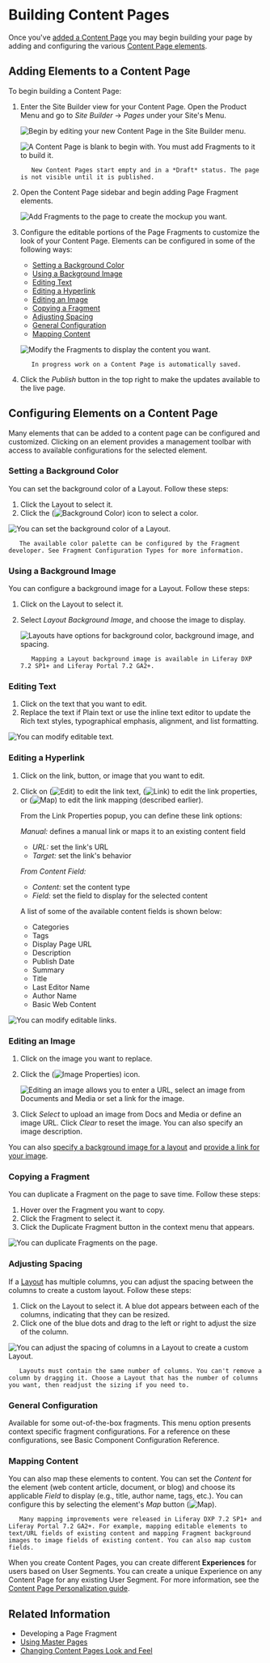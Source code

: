 # Building Content Pages

Once you've [added a Content Page](../adding-pages/adding-a-page-to-a-site.md) you may begin building your page by adding and configuring the various [Content Page elements](./content-pages-overview.md).

## Adding Elements to a Content Page

To begin building a Content Page:

1. Enter the Site Builder view for your Content Page. Open the Product Menu and go to *Site Builder* &rarr; *Pages* under your Site's Menu.

    ![Begin by editing your new Content Page in the Site Builder menu.](building-content-pages/images/01.png)

    ![A Content Page is blank to begin with. You must add Fragments to it to build it.](./building-content-pages/images/02.png)

    ```note::
       New Content Pages start empty and in a *Draft* status. The page is not visible until it is published.
    ```

1. Open the Content Page sidebar and begin adding Page Fragment elements.

    ![Add Fragments to the page to create the mockup you want.](./building-content-pages/images/03.png)

1. Configure the editable portions of the Page Fragments to customize the look of your Content Page. Elements can be configured in some of the following ways:

    * [Setting a Background Color](#setting-a-background-color)
    * [Using a Background Image](#using-a-background-image)
    * [Editing Text](#editing-text)
    * [Editing a Hyperlink](#editing-a-hyperlink)
    * [Editing an Image](#editing-an-image)
    * [Copying a Fragment](#copying-a-fragment)
    * [Adjusting Spacing](#adjusting-spacing)
    * [General Configuration](#general-configuration)
    * [Mapping Content](#mapping-content)

    ![Modify the Fragments to display the content you want.](./building-content-pages/images/04.png)

    ```tip::
       In progress work on a Content Page is automatically saved.
    ```

1. Click the *Publish* button in the top right to make the updates available to the live page.

## Configuring Elements on a Content Page

Many elements that can be added to a content page can be configured and customized. Clicking on an element provides a management toolbar with access to available configurations for the selected element.

### Setting a Background Color

You can set the background color of a Layout. Follow these steps:

1. Click the Layout to select it.
1. Click the (![Background Color](../../../images/icon-color.png)) icon to select a color.

![You can set the background color of a Layout.](./building-content-pages/images/05.png)

```note::
   The available color palette can be configured by the Fragment developer. See Fragment Configuration Types for more information.
```

### Using a Background Image

You can configure a background image for a Layout. Follow these steps:

1. Click on the Layout to select it.
1. Select *Layout Background Image*, and choose the image to display.

    ![Layouts have options for background color, background image, and spacing.](./building-content-pages/images/06.png)

    ```note::
       Mapping a Layout background image is available in Liferay DXP 7.2 SP1+ and Liferay Portal 7.2 GA2+.
    ```

### Editing Text

1. Click on the text that you want to edit.
1. Replace the text if Plain text or use the inline text editor to update the Rich text styles, typographical emphasis, alignment, and list formatting.

![You can modify editable text.](./building-content-pages/images/07.png)

### Editing a Hyperlink

1. Click on the link, button, or image that you want to edit.
1. Click on (![Edit](../../../images/icon-edit.png)) to edit the link text, (![Link](../../../images/icon-link.png)) to edit the link properties, or (![Map](../../../images/icon-map.png)) to edit the link mapping (described earlier).

    From the Link Properties popup, you can define these link options:

    *Manual:* defines a manual link or maps it to an existing content field

    * *URL:* set the link's URL
    * *Target:* set the link's behavior

    *From Content Field:*

    * *Content:* set the content type
    * *Field:* set the field to display for the selected content

    A list of some of the available content fields is shown below:

    * Categories
    * Tags
    * Display Page URL
    * Description
    * Publish Date
    * Summary
    * Title
    * Last Editor Name
    * Author Name
    * Basic Web Content

![You can modify editable links.](./building-content-pages/images/08.png)

### Editing an Image

1.  Click on the image you want to replace.
1.  Click the (![Image Properties](../../../images/icon-edit.png)) icon.

    ![Editing an image allows you to enter a URL, select an image from Documents and Media or set a link for the image.](./building-content-pages/images/09.png)

1. Click *Select* to upload an image from Docs and Media or define an image URL. Click *Clear* to reset the image. You can also specify an
image description.

You can also [specify a background image for a layout](#using-a-background-image) and [provide a link for your image](#editing-a-hyperlink).

### Copying a Fragment

You can duplicate a Fragment on the page to save time. Follow these steps:

1. Hover over the Fragment you want to copy.
1. Click the Fragment to select it.
1. Click the Duplicate Fragment button in the context menu that appears.

![You can duplicate Fragments on the page.](./building-content-pages/images/10.png)

### Adjusting Spacing

If a [Layout](./content-pages-overview.md#layouts) has multiple columns, you can adjust the spacing between the columns to create a custom layout. Follow these steps:

1. Click on the Layout to select it. A blue dot appears between each of the columns, indicating that they can be resized.
1. Click one of the blue dots and drag to the left or right to adjust the size of the column.

![You can adjust the spacing of columns in a Layout to create a custom Layout.](./building-content-pages/images/11.png)

```note::
   Layouts must contain the same number of columns. You can't remove a column by dragging it. Choose a Layout that has the number of columns you want, then readjust the sizing if you need to.
```

### General Configuration

Available for some out-of-the-box fragments. This menu option presents context specific fragment configurations. For a reference on these configurations, see Basic Component Configuration Reference.

### Mapping Content

You can also map these elements to content. You can set the *Content* for the element (web content article, document, or blog) and choose its applicable *Field* to display (e.g., title, author name, tags, etc.). You can configure this by selecting the element's *Map* button (![Map](../../../images/icon-map.png)).

```note::
   Many mapping improvements were released in Liferay DXP 7.2 SP1+ and Liferay Portal 7.2 GA2+. For example, mapping editable elements to text/URL fields of existing content and mapping Fragment background images to image fields of existing content. You can also map custom fields.
```

When you create Content Pages, you can create different **Experiences** for users based on User Segments. You can create a unique Experience on any Content Page for any existing User Segment. For more information, see the [Content Page Personalization guide](../../personalizing-site-experience/README.md).

## Related Information

* Developing a Page Fragment
* [Using Master Pages](../defining-headers-and-footers/master-page-templates.md)
* [Changing Content Pages Look and Feel](./content-pages-overview.md#look-and-feel)
